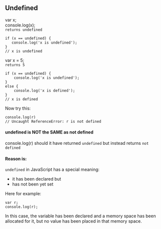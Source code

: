 ## Undefined

var x;   
console.log(x);   
`returns undefined`

    if (x == undefined) {   
       console.log('x is undefined');   
    }
    // x is undefined   
  
var x = 5;   
`returns 5`
   
    if (x == undefined) {
        console.log('x is undefined');
    }
    else {
        console.log('x is defined');
    }
    // x is defined


Now try this:   

    console.log(r)
    // Uncaught ReferenceError: r is not defined
    
#### undefined is NOT the SAME as not defined
console.log(r) should it have returned `undefined`
but instead returns `not defined`
#### Reason is:
`undefined` in JavaScript has a special meaning:    
- it has been declared but
- has not been yet set

Here for example:    

    var r;    
    console.log(r);   
   
In this case, the variable has been declared and
a memory space has been allocated for it, but no
value has been placed in that memory space.
     
     
    
    







 
